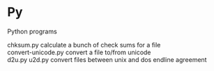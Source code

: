 # Py
Python programs

chksum.py          calculate a bunch of check sums for a file  
convert-unicode.py convert a file to/from unicode  
d2u.py u2d.py      convert files between unix and dos endline agreement  

